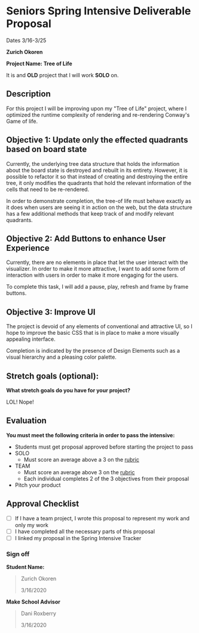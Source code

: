 # Seniors Spring Intensive Deliverable Proposal 

Dates 3/16-3/25

**Zurich Okoren**


**Project Name: Tree of Life** 


It is and **OLD** project that I will work **SOLO** on.


## Description

For this project I will be improving upon my "Tree of Life" project, where I optimized the runtime complexity of rendering and re-rendering Conway's Game of life.

## Objective 1: Update only the effected quadrants based on board state

Currently, the underlying tree data structure that holds the information about the board state is destroyed and rebuilt in its entirety. However, it is possible to refactor it so that instead of creating and destroying the entire tree, it only modifies the quadrants that hold the relevant information of the cells that need to be re-rendered.

In order to demonstrate completion, the tree-of life must behave exactly as it does when users are seeing it in action on the web, but the data structure has a few additional methods that keep track of and modify relevant quadrants.

## Objective 2: Add Buttons to enhance User Experience

Currently, there are no elements in place that let the user interact with the visualizer. In order to make it more attractive, I want to add some form of interaction with users in order to make it more engaging for the users.

To complete this task, I will add a pause, play, refresh and frame by frame buttons.

## Objective 3: Improve UI

The project is devoid of any elements of conventional and attractive UI, so I hope to improve the basic CSS that is in place to make a more visually appealing interface.

Completion is indicated by the presence of Design Elements such as a visual hierarchy and a pleasing color palette.

## Stretch goals (optional):

**What stretch goals do you have for your project?**

LOL! Nope!

## Evaluation

**You must meet the following criteria in order to pass the intensive:**

- Students must get proposal approved before starting the project to pass
- SOLO
    - Must score an average above a 3 on the [rubric]
- TEAM
    - Must score an average above 3 on the [rubric]
    - Each individual completes 2 of the 3 objectives from their proposal
- Pitch your product


[rubric]:https://docs.google.com/document/d/1IOQDmohLBEBT-hyr-2vgw1mbZUNsq3fHxVfH0oRmVt0/edit



## Approval Checklist
- [ ] If I have a team project, I wrote this proposal to represent my work and only my work
- [ ] I have completed all the necessary parts of this proposal
- [ ] I linked my proposal in the Spring Intensive Tracker

### Sign off

**Student Name:**                
> Zurich Okoren
>
> 3/16/2020

**Make School Advisor**
> Dani Roxberry
>
> 3/16/2020